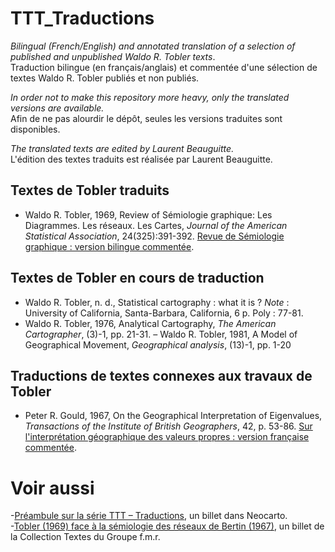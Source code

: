 # TTT_Traductions
_Bilingual (French/English) and annotated translation of a selection of published and unpublished Waldo R. Tobler texts_. </br>
Traduction bilingue (en français/anglais) et commentée d'une sélection de textes Waldo R. Tobler publiés et non publiés.

_In order not to make this repository more heavy, only the translated versions are available._ </br>
Afin de ne pas alourdir le dépôt, seules les versions traduites sont disponibles.

_The translated texts are edited by Laurent Beauguitte._ </br>
L'édition des textes traduits est réalisée par Laurent Beauguitte.

## Textes de Tobler traduits

- Waldo R. Tobler, 1969, Review of Sémiologie graphique: Les Diagrammes. Les réseaux. Les Cartes, _Journal of the American Statistical Association_, 24(325):391-392. [Revue de Sémiologie graphique : version bilingue commentée](https://hal.archives-ouvertes.fr/hal-03583854).

## Textes de Tobler en cours de traduction

- Waldo R. Tobler, n. d., Statistical cartography : what it is ? _Note_ : University of California, Santa-Barbara, California, 6 p. Poly : 77-81.
- Waldo R. Tobler, 1976, Analytical Cartography, _The American Cartographer_, (3)-1, pp. 21-31.
– Waldo R. Tobler, 1981, A Model of Geographical Movement, _Geographical analysis_, (13)-1, pp. 1-20

## Traductions de textes connexes aux travaux de Tobler
- Peter R. Gould, 1967, On the Geographical Interpretation of Eigenvalues, _Transactions of the Institute of British Geographers_, 42, p. 53-86. [Sur l'interprétation géographique des valeurs propres : version française commentée](https://hal.archives-ouvertes.fr/hal-03699723).


# Voir aussi
-[Préambule sur la série TTT – Traductions](https://neocarto.hypotheses.org/14131), un billet dans Neocarto. </br>
-[Tobler (1969) face à la sémiologie des réseaux de Bertin (1967)](https://groupefmr.hypotheses.org/5745), un billet de la Collection Textes du Groupe f.m.r. </br>
